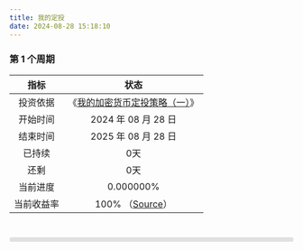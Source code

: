```yaml
---
title: 我的定投
date: 2024-08-28 15:18:10
---
```


### 第 1 个周期

|指标|状态|
|:--:|:--:|
|投资依据|《[我的加密货币定投策略（一）](/2024/08/28/我的加密货币定投策略（一）/)》|
|开始时间|2024 年 08 月 28 日|
|结束时间|2025 年 08 月 28 日|
|已持续|<div id="days-elapsed">0天</div>|
|还剩|<div id="days-remaining">0天</div>|
|当前进度|<div id="progress-text">0.000000%</div>|
|当前收益率|<span id="yiled">100%</span> （[Source](https://github.com/smallyunet/ri-yield)）|

<br>
<div id="progress-bar-container" style="width: 100%; background-color: #e0e0e0; border-radius: 8px; margin-top: 10px;">
  <div id="progress-bar" style="width: 0%; height: 8px; background: linear-gradient(to right, #00f2fe, #4facfe); border-radius: 8px;"></div>
</div>

<script>
  const startDate = new Date('2024-08-28T00:00:00');
  const endDate = new Date('2025-08-28T00:00:00');
  const totalTime = endDate - startDate;
  const totalDays = Math.ceil(totalTime / (1000 * 60 * 60 * 24));
  function updateProgress() {
    const currentDate = new Date();
    const elapsedTime = currentDate - startDate;
    let progress = (elapsedTime / totalTime) * 100;
    if (progress > 100) {
      progress = 100;
    }
    const progressText = progress.toFixed(6);
    document.getElementById('progress-text').innerHTML = `${progressText}%`;
    document.getElementById('progress-bar').style.width = progress + '%';

    const daysElapsed = Math.floor(elapsedTime / (1000 * 60 * 60 * 24));
    const daysRemaining = totalDays - daysElapsed;
    document.getElementById('days-elapsed').innerHTML = `${daysElapsed}天`;
    document.getElementById('days-remaining').innerHTML = `${daysRemaining}天`;
    if (progress < 100) {
      requestAnimationFrame(updateProgress);
    }
  }
  updateProgress();
</script>

<script>
  // Function to get the previous day's date in YYYYMMDD format
  function getPreviousDayDateStr() {
      const today = new Date();
      const yesterday = new Date(today);
      yesterday.setDate(today.getDate() - 1);

      const year = yesterday.getFullYear();
      const month = String(yesterday.getMonth() + 1).padStart(2, '0');  // Months are 0-based, so add 1
      const day = String(yesterday.getDate()).padStart(2, '0');

      return `${year}${month}${day}`;
  }

  // Function to fetch yield data from the dynamically constructed URL and update the HTML element
  async function fetchYieldRate() {
      try {
          // Construct the URL for the previous day's JSON file
          const dateStr = getPreviousDayDateStr();
          const url = `https://smallyunet.github.io/ri-yield/${dateStr}.yield.json`;

          // Fetch the yield JSON data
          const response = await fetch(url);
          
          // Check if the response is okay
          if (!response.ok) {
              throw new Error('Network response was not ok ' + response.statusText);
          }

          // Parse the JSON data
          const data = await response.json();

          // Extract the yield rate and update the HTML content
          const yieldRate = data.yield_rate;
          document.getElementById('yield').textContent = (yieldRate * 100).toFixed(2) + '%';

      } catch (error) {
          // Log any errors and display an error message in the HTML element
          console.error('Error fetching yield data:', error);
          document.getElementById('yield').textContent = 'Error loading data';
      }
  }

  // Call the function to fetch and display the yield rate when the page loads
  fetchYieldRate();
</script>